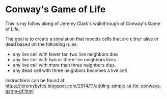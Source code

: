 # Conway's Game of Life

This is my follow along of Jeremy Clark's walkthrough of Conway's Game of Life.

The goal is to create a simulation that models cells that are either alive or dead based on the following rules:

* any live cell with fewer tan two live neighbors dies
* any live cell with two or three live neighbors lives.
* any live cell with more than three neighbors dies.
* any dead cell with three neighbors becomes a live cell

Instructions can be found at: https://jeremybytes.blogspot.com/2014/11/adding-simple-ui-for-conways-game-of.html
